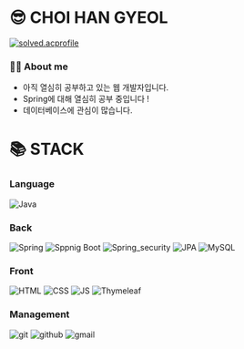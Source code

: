 <div><h1>😎 CHOI HAN GYEOL</h1></div>

[![solved.acprofile](http://mazassumnida.wtf/api/v2/generate_badge?boj=gksruf3414)](https://solved.ac/gksruf3414)

### 🙋‍♀️ About me
- 아직 열심히 공부하고 있는 웹 개발자입니다. 
- Spring에 대해 열심히 공부 중입니다 !
- 데이터베이스에 관심이 많습니다. 


<div><h1>📚 STACK</h1></div>

### Language
![Java](https://img.shields.io/badge/java-007396?style=for-the-badge&logo=java&logoColor=white)

### Back
![Spring](https://img.shields.io/badge/spring-6DB33F?style=for-the-badge&logo=spring&logoColor=white)
![Sppnig Boot](https://img.shields.io/badge/springboot-6DB33F?style=for-the-badge&logo=springboot&logoColor=white)
![Spring_security](https://img.shields.io/badge/springsecurity-6DB33F?style=for-the-badge&logo=springsecurity&logoColor=white)
![JPA](https://img.shields.io/static/v1?style=for-the-badge&message=JPA&color=F05032&logo=JPA&logoColor=FFFFFF&label=)
![MySQL](https://img.shields.io/badge/mysql-4479A1?style=for-the-badge&logo=mysql&logoColor=white)
### Front
![HTML](https://img.shields.io/badge/html5-E34F26?style=for-the-badge&logo=html5&logoColor=white)
![CSS](https://img.shields.io/badge/css-1572B6?style=for-the-badge&logo=css3&logoColor=white)
![JS](https://img.shields.io/badge/javascript-F7DF1E?style=for-the-badge&logo=javascript&logoColor=black)
![Thymeleaf](https://img.shields.io/badge/Thymeleaf-%23005C0F.svg?style=for-the-badge&logo=Thymeleaf&logoColor=white)

### Management
![git](https://img.shields.io/badge/git-F05032?style=for-the-badge&logo=git&logoColor=white)
![github](https://img.shields.io/badge/github-181717?style=for-the-badge&logo=github&logoColor=white)
![gmail](https://img.shields.io/badge/Gmail-d14836?style=for-the-badge&logo=Gmail&logoColor=white)
